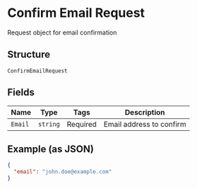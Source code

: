 
# Confirm Email Request

Request object for email confirmation

## Structure

`ConfirmEmailRequest`

## Fields

| Name | Type | Tags | Description |
|  --- | --- | --- | --- |
| `Email` | `string` | Required | Email address to confirm |

## Example (as JSON)

```json
{
  "email": "john.doe@example.com"
}
```

